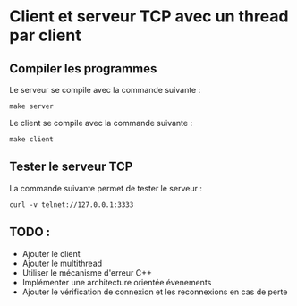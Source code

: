 # Client et serveur TCP avec un thread par client

## Compiler les programmes

Le serveur se compile avec la commande suivante :

`` make server ``

Le client se compile avec la commande suivante :

`` make client ``

## Tester le serveur TCP

La commande suivante permet de tester le serveur : 

`` curl -v telnet://127.0.0.1:3333 ``

## TODO :
- Ajouter le client
- Ajouter le multithread
- Utiliser le mécanisme d'erreur C++
- Implémenter une architecture orientée évenements
- Ajouter le vérification de connexion et les reconnexions en cas de perte
